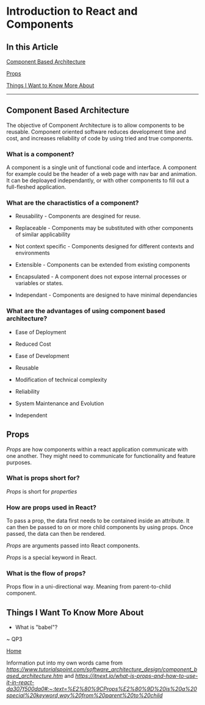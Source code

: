 # Introduction to React and Components

## In this Article

[Component Based Architecture](#topic1)

[Props](#topic2)

[Things I Want to Know More About](#topic3)

---

<a name="topic1"></a>

## Component Based Architecture

The objective of Component Architecture is to allow components to be reusable.  Component oriented software reduces development time and cost, and increases reliability of code by using tried and true components. 

### What is a component?

A component is a single unit of functional code and interface. A component for example could be the header of a web page with nav bar and animation. It can be deploayed independantly, or with other components to fill out a full-fleshed application.

### What are the charactistics of a component?

* Reusability - Components are desgined for reuse. 

* Replaceable - Components may be substituted with other components of similar applicability

* Not context specific - Components designed for different contexts and environments

* Extensible - Components can be extended from existing components

* Encapsulated - A component does not expose internal processes or variables or states. 

* Independant - Components are designed to have minimal dependancies

### What are the advantages of using component based architecture?

* Ease of Deployment

* Reduced Cost

* Ease of Development

* Reusable

* Modification of technical complexity

* Reliability

* System Maintenance and Evolution

* Independent

<a name="topic2"></a>

## Props

*Props* are how components within a react application communicate with one another.  They might need to communicate for functionality and feature purposes.

### What is props short for?

*Props* is short for *properties*

### How are props used in React?

To pass a prop, the data first needs to be contained inside an attribute. It can then be passed to on or more child components by using props. Once passed, the data can then be rendered. 

*Props* are arguments passed into React components.

*Props* is a special keyword in React.

### What is the flow of props?

Props flow in a uni-directional way.  Meaning from parent-to-child component.

<a name="topic3"></a>

## Things I Want To Know More About

* What is "babel"?


~ QP3

[Home](../README.md)

Information put into my own words came from *https://www.tutorialspoint.com/software_architecture_design/component_based_architecture.htm* and *https://itnext.io/what-is-props-and-how-to-use-it-in-react-da307f500da0#:~:text=%E2%80%9CProps%E2%80%9D%20is%20a%20special%20keyword,way%20from%20parent%20to%20child*
